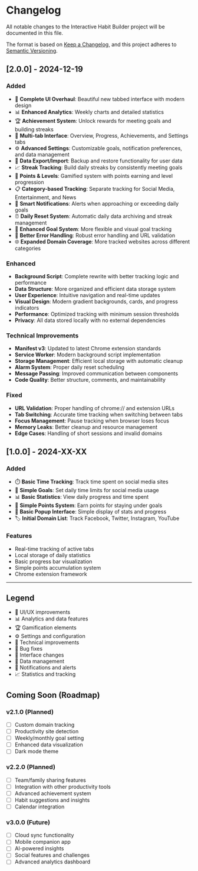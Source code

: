 # Changelog

All notable changes to the Interactive Habit Builder project will be documented in this file.

The format is based on [Keep a Changelog](https://keepachangelog.com/en/1.0.0/),
and this project adheres to [Semantic Versioning](https://semver.org/spec/v2.0.0.html).

## [2.0.0] - 2024-12-19

### Added
- 🎨 **Complete UI Overhaul**: Beautiful new tabbed interface with modern design
- 📊 **Enhanced Analytics**: Weekly charts and detailed statistics
- 🏆 **Achievement System**: Unlock rewards for meeting goals and building streaks
- 📱 **Multi-tab Interface**: Overview, Progress, Achievements, and Settings tabs
- ⚙️ **Advanced Settings**: Customizable goals, notification preferences, and data management
- 🔄 **Data Export/Import**: Backup and restore functionality for user data
- 📈 **Streak Tracking**: Build daily streaks by consistently meeting goals
- 🏅 **Points & Levels**: Gamified system with points earning and level progression
- 📋 **Category-based Tracking**: Separate tracking for Social Media, Entertainment, and News
- 🚨 **Smart Notifications**: Alerts when approaching or exceeding daily goals
- ⏰ **Daily Reset System**: Automatic daily data archiving and streak management
- 🎯 **Enhanced Goal System**: More flexible and visual goal tracking
- 🔧 **Better Error Handling**: Robust error handling and URL validation
- 🌐 **Expanded Domain Coverage**: More tracked websites across different categories

### Enhanced
- **Background Script**: Complete rewrite with better tracking logic and performance
- **Data Structure**: More organized and efficient data storage system
- **User Experience**: Intuitive navigation and real-time updates
- **Visual Design**: Modern gradient backgrounds, cards, and progress indicators
- **Performance**: Optimized tracking with minimum session thresholds
- **Privacy**: All data stored locally with no external dependencies

### Technical Improvements
- **Manifest v3**: Updated to latest Chrome extension standards
- **Service Worker**: Modern background script implementation
- **Storage Management**: Efficient local storage with automatic cleanup
- **Alarm System**: Proper daily reset scheduling
- **Message Passing**: Improved communication between components
- **Code Quality**: Better structure, comments, and maintainability

### Fixed
- **URL Validation**: Proper handling of chrome:// and extension URLs
- **Tab Switching**: Accurate time tracking when switching between tabs
- **Focus Management**: Pause tracking when browser loses focus
- **Memory Leaks**: Better cleanup and resource management
- **Edge Cases**: Handling of short sessions and invalid domains

## [1.0.0] - 2024-XX-XX

### Added
- ⏱️ **Basic Time Tracking**: Track time spent on social media sites
- 🎯 **Simple Goals**: Set daily time limits for social media usage
- 📊 **Basic Statistics**: View daily progress and time spent
- 🔄 **Simple Points System**: Earn points for staying under goals
- 📱 **Basic Popup Interface**: Simple display of stats and progress
- 🏷️ **Initial Domain List**: Track Facebook, Twitter, Instagram, YouTube

### Features
- Real-time tracking of active tabs
- Local storage of daily statistics
- Basic progress bar visualization
- Simple points accumulation system
- Chrome extension framework

---

## Legend
- 🎨 UI/UX improvements
- 📊 Analytics and data features
- 🏆 Gamification elements
- ⚙️ Settings and configuration
- 🔧 Technical improvements
- 🐛 Bug fixes
- 📱 Interface changes
- 🔄 Data management
- 🚨 Notifications and alerts
- 📈 Statistics and tracking

## Coming Soon (Roadmap)

### v2.1.0 (Planned)
- [ ] Custom domain tracking
- [ ] Productivity site detection
- [ ] Weekly/monthly goal setting
- [ ] Enhanced data visualization
- [ ] Dark mode theme

### v2.2.0 (Planned)
- [ ] Team/family sharing features
- [ ] Integration with other productivity tools
- [ ] Advanced achievement system
- [ ] Habit suggestions and insights
- [ ] Calendar integration

### v3.0.0 (Future)
- [ ] Cloud sync functionality
- [ ] Mobile companion app
- [ ] AI-powered insights
- [ ] Social features and challenges
- [ ] Advanced analytics dashboard 